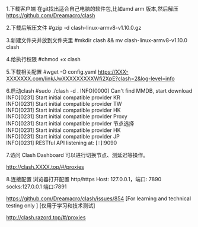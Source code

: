 1.下载客户端
在git找出适合自己电脑的软件包,比如amd arm 版本,然后解压
https://github.com/Dreamacro/clash

2.下载后解压文件
#gzip -d clash-linux-armv8-v1.10.0.gz

3.新建文件夹并放到文件夹里
#mkdir clash && mv clash-linux-armv8-v1.10.0  clash 

4.给执行权限
#chmod +x  clash  

5.下载相关配置
#wget -O config.yaml https://XXX-XXXXXXX.com/link/JwXXXXXXXXXWfi2XpE?clash=2&log-level=info 

6.启动clash
#sudo  ./clash -d .
INFO[0000] Can't find MMDB, start download              
INFO[0231] Start initial compatible provider KR        
INFO[0231] Start initial compatible provider TW        
INFO[0231] Start initial compatible provider HK         
INFO[0231] Start initial compatible provider Proxy      
INFO[0231] Start initial compatible provider 节点选择       
INFO[0231] Start initial compatible provider HK         
INFO[0231] Start initial compatible provider JP         
INFO[0231] RESTful API listening at: [::]:9090


7.访问 Clash Dashboard 可以进行切换节点、测延迟等操作。

http://clash.XXXX.top/#/proxies 


8.连接配置 浏览器打开配置 
http/https
Host: 127.0.0.1，端口: 7890
socks:127.0.0.1 端口:7891


https://github.com/Dreamacro/clash/issues/854 
[For learning and technical testing only ]
[仅用于学习和技术测试]



http://clash.razord.top/#/proxies

